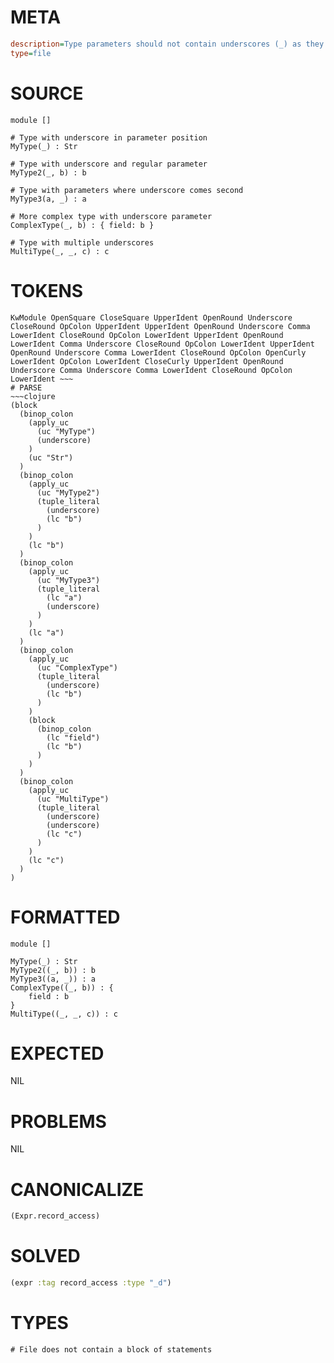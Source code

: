 # META
~~~ini
description=Type parameters should not contain underscores (_) as they represent 'I don't care' types, which doesn't make sense when declaring a type.
type=file
~~~
# SOURCE
~~~roc
module []

# Type with underscore in parameter position
MyType(_) : Str

# Type with underscore and regular parameter
MyType2(_, b) : b

# Type with parameters where underscore comes second
MyType3(a, _) : a

# More complex type with underscore parameter
ComplexType(_, b) : { field: b }

# Type with multiple underscores
MultiType(_, _, c) : c
~~~
# TOKENS
~~~text
KwModule OpenSquare CloseSquare UpperIdent OpenRound Underscore CloseRound OpColon UpperIdent UpperIdent OpenRound Underscore Comma LowerIdent CloseRound OpColon LowerIdent UpperIdent OpenRound LowerIdent Comma Underscore CloseRound OpColon LowerIdent UpperIdent OpenRound Underscore Comma LowerIdent CloseRound OpColon OpenCurly LowerIdent OpColon LowerIdent CloseCurly UpperIdent OpenRound Underscore Comma Underscore Comma LowerIdent CloseRound OpColon LowerIdent ~~~
# PARSE
~~~clojure
(block
  (binop_colon
    (apply_uc
      (uc "MyType")
      (underscore)
    )
    (uc "Str")
  )
  (binop_colon
    (apply_uc
      (uc "MyType2")
      (tuple_literal
        (underscore)
        (lc "b")
      )
    )
    (lc "b")
  )
  (binop_colon
    (apply_uc
      (uc "MyType3")
      (tuple_literal
        (lc "a")
        (underscore)
      )
    )
    (lc "a")
  )
  (binop_colon
    (apply_uc
      (uc "ComplexType")
      (tuple_literal
        (underscore)
        (lc "b")
      )
    )
    (block
      (binop_colon
        (lc "field")
        (lc "b")
      )
    )
  )
  (binop_colon
    (apply_uc
      (uc "MultiType")
      (tuple_literal
        (underscore)
        (underscore)
        (lc "c")
      )
    )
    (lc "c")
  )
)
~~~
# FORMATTED
~~~roc
module []

MyType(_) : Str
MyType2((_, b)) : b
MyType3((a, _)) : a
ComplexType((_, b)) : {
	field : b
}
MultiType((_, _, c)) : c
~~~
# EXPECTED
NIL
# PROBLEMS
NIL
# CANONICALIZE
~~~clojure
(Expr.record_access)
~~~
# SOLVED
~~~clojure
(expr :tag record_access :type "_d")
~~~
# TYPES
~~~roc
# File does not contain a block of statements
~~~
